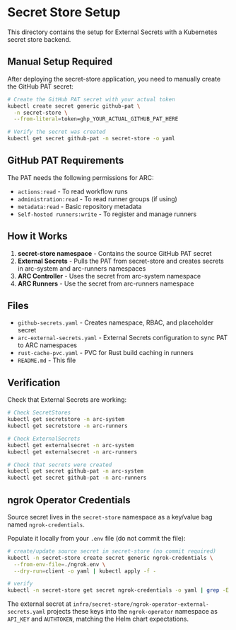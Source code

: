 # Secret Store Setup

This directory contains the setup for External Secrets with a Kubernetes secret store backend.

## Manual Setup Required

After deploying the secret-store application, you need to manually create the GitHub PAT secret:

```bash
# Create the GitHub PAT secret with your actual token
kubectl create secret generic github-pat \
  -n secret-store \
  --from-literal=token=ghp_YOUR_ACTUAL_GITHUB_PAT_HERE

# Verify the secret was created
kubectl get secret github-pat -n secret-store -o yaml
```

## GitHub PAT Requirements

The PAT needs the following permissions for ARC:
- `actions:read` - To read workflow runs
- `administration:read` - To read runner groups (if using)
- `metadata:read` - Basic repository metadata
- `Self-hosted runners:write` - To register and manage runners

## How it Works

1. **secret-store namespace** - Contains the source GitHub PAT secret
2. **External Secrets** - Pulls the PAT from secret-store and creates secrets in arc-system and arc-runners namespaces
3. **ARC Controller** - Uses the secret from arc-system namespace
4. **ARC Runners** - Use the secret from arc-runners namespace

## Files

- `github-secrets.yaml` - Creates namespace, RBAC, and placeholder secret
- `arc-external-secrets.yaml` - External Secrets configuration to sync PAT to ARC namespaces
- `rust-cache-pvc.yaml` - PVC for Rust build caching in runners
- `README.md` - This file

## Verification

Check that External Secrets are working:

```bash
# Check SecretStores
kubectl get secretstore -n arc-system
kubectl get secretstore -n arc-runners

# Check ExternalSecrets
kubectl get externalsecret -n arc-system
kubectl get externalsecret -n arc-runners

# Check that secrets were created
kubectl get secret github-pat -n arc-system
kubectl get secret github-pat -n arc-runners
```

## ngrok Operator Credentials

Source secret lives in the `secret-store` namespace as a key/value bag named `ngrok-credentials`.

Populate it locally from your `.env` file (do not commit the file):

```bash
# create/update source secret in secret-store (no commit required)
kubectl -n secret-store create secret generic ngrok-credentials \
  --from-env-file=./ngrok.env \
  --dry-run=client -o yaml | kubectl apply -f -

# verify
kubectl -n secret-store get secret ngrok-credentials -o yaml | grep -E 'NGROK_API_KEY|NGROK_AUTH_TOKEN'
```

The external secret at `infra/secret-store/ngrok-operator-external-secrets.yaml` projects these keys into the `ngrok-operator` namespace as `API_KEY` and `AUTHTOKEN`, matching the Helm chart expectations.